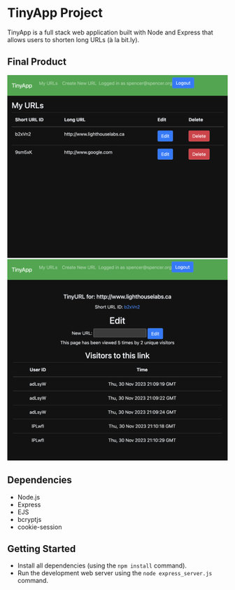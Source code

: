 # TinyApp Project

TinyApp is a full stack web application built with Node and Express that allows users to shorten long URLs (à la bit.ly).

## Final Product

!["Screenshot of URLs Index Page"](https://github.com/spence914/tinyapp/blob/main/docs/tinyapp-URLS-index.png?raw=true)
!["Screenshot of URL Info Page"](https://github.com/spence914/tinyapp/blob/main/docs/tinyapp-URL-info-page.png?raw=true)

## Dependencies

- Node.js
- Express
- EJS
- bcryptjs
- cookie-session

## Getting Started

- Install all dependencies (using the `npm install` command).
- Run the development web server using the `node express_server.js` command.